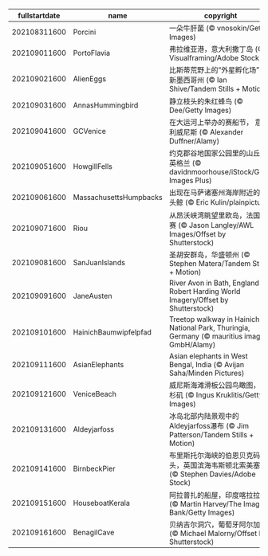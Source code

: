 |fullstartdate|name|copyright|title|image|
|--|--|--|--|--|
202108311600|Porcini|一朵牛肝菌 (© vnosokin/Getty Images)||![](/zh-CN/2021/09/202108311600Porcini.jpg)|
202109011600|PortoFlavia|弗拉维亚港，意大利撒丁岛 (© Visualframing/Adobe Stock)||![](/zh-CN/2021/09/202109011600PortoFlavia.jpg)|
202109021600|AlienEggs|比斯蒂荒野上的“外星孵化场”，新墨西哥州 (© Ian Shive/Tandem Stills + Motion)||![](/zh-CN/2021/09/202109021600AlienEggs.jpg)|
202109031600|AnnasHummingbird|静立枝头的朱红蜂鸟 (© Dee/Getty Images)||![](/zh-CN/2021/09/202109031600AnnasHummingbird.jpg)|
202109041600|GCVenice|在大运河上举办的赛船节， 意大利威尼斯 (© Alexander Duffner/Alamy)||![](/zh-CN/2021/09/202109041600GCVenice.jpg)|
202109051600|HowgillFells|约克郡谷地国家公园里的山丘，英格兰 (© davidnmoorhouse/iStock/Getty Images Plus)||![](/zh-CN/2021/09/202109051600HowgillFells.jpg)|
202109061600|MassachusettsHumpbacks|出现在马萨诸塞州海岸附近的座头鲸 (© Eric Kulin/plainpicture)||![](/zh-CN/2021/09/202109061600MassachusettsHumpbacks.jpg)|
202109071600|Riou|从昂沃峡湾眺望里欧岛，法国马赛 (© Jason Langley/AWL Images/Offset by Shutterstock)||![](/zh-CN/2021/09/202109071600Riou.jpg)|
202109081600|SanJuanIslands|圣胡安群岛，华盛顿州 (© Stephen Matera/Tandem Stills + Motion)||![](/zh-CN/2021/09/202109081600SanJuanIslands.jpg)|
202109091600|JaneAusten|River Avon in Bath, England (© Robert Harding World Imagery/Offset by Shutterstock)||![](/zh-CN/2021/09/202109091600JaneAusten.jpg)|
202109101600|HainichBaumwipfelpfad|Treetop walkway in Hainich National Park, Thuringia, Germany (© mauritius images GmbH/Alamy)||![](/zh-CN/2021/09/202109101600HainichBaumwipfelpfad.jpg)|
202109111600|AsianElephants|Asian elephants in West Bengal, India (© Avijan Saha/Minden Pictures)||![](/zh-CN/2021/09/202109111600AsianElephants.jpg)|
202109121600|VeniceBeach|威尼斯海滩滑板公园鸟瞰图，洛杉矶 (© Ingus Kruklitis/Getty Images)||![](/zh-CN/2021/09/202109121600VeniceBeach.jpg)|
202109131600|Aldeyjarfoss|冰岛北部内陆景观中的Aldeyjarfoss瀑布 (© Jim Patterson/Tandem Stills + Motion)||![](/zh-CN/2021/09/202109131600Aldeyjarfoss.jpg)|
202109141600|BirnbeckPier|布里斯托尔海峡的伯恩贝克码头，英国滨海韦斯顿北索美塞得 (© Stephen Davies/Adobe Stock)||![](/zh-CN/2021/09/202109141600BirnbeckPier.jpg)|
202109151600|HouseboatKerala|阿拉普扎的船屋，印度喀拉拉邦 (© Martin Harvey/The Image Bank/Getty Images)||![](/zh-CN/2021/09/202109151600HouseboatKerala.jpg)|
202109161600|BenagilCave|贝纳吉尔洞穴，葡萄牙阿尔加维 (© Michael Malorny/Offset by Shutterstock)||![](/zh-CN/2021/09/202109161600BenagilCave.jpg)|
